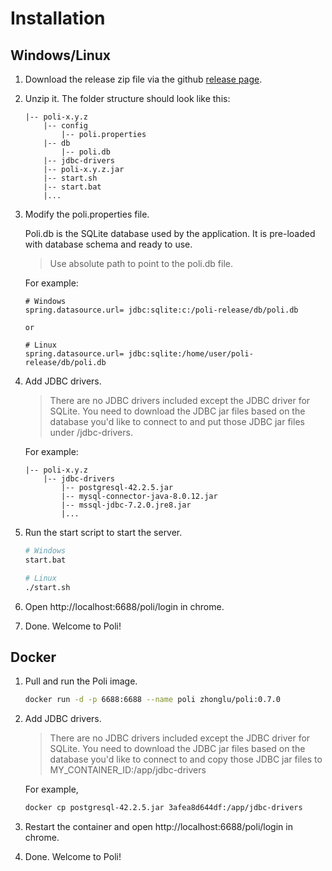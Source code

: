
# Installation

## Windows/Linux

1. Download the release zip file via the github [release page](https://github.com/shzlw/poli/releases).
2. Unzip it. The folder structure should look like this:

    ```
    |-- poli-x.y.z
        |-- config
            |-- poli.properties
        |-- db
            |-- poli.db
        |-- jdbc-drivers
        |-- poli-x.y.z.jar
        |-- start.sh
        |-- start.bat
        |...
    ```

3. Modify the poli.properties file.

    Poli.db is the SQLite database used by the application. It is pre-loaded with database schema and ready to use.

    > Use absolute path to point to the poli.db file.

    For example:
    ```
    # Windows
    spring.datasource.url= jdbc:sqlite:c:/poli-release/db/poli.db

    or

    # Linux
    spring.datasource.url= jdbc:sqlite:/home/user/poli-release/db/poli.db
    ```

4. Add JDBC drivers.

    > There are no JDBC drivers included except the JDBC driver for SQLite. You need to download the JDBC jar files based on the database you'd like to connect to and put those JDBC jar files under /jdbc-drivers. 

    For example:
    ```
    |-- poli-x.y.z
        |-- jdbc-drivers
            |-- postgresql-42.2.5.jar
            |-- mysql-connector-java-8.0.12.jar
            |-- mssql-jdbc-7.2.0.jre8.jar
            |...
    ```

5. Run the start script to start the server.

    ```bash
    # Windows
    start.bat

    # Linux
    ./start.sh
    ```

6. Open http://localhost:6688/poli/login in chrome.
7. Done. Welcome to Poli!

## Docker

1. Pull and run the Poli image.

    ```bash
    docker run -d -p 6688:6688 --name poli zhonglu/poli:0.7.0
    ```
2. Add JDBC drivers.

    > There are no JDBC drivers included except the JDBC driver for SQLite. You need to download the JDBC jar files based on the database you'd like to connect to and copy those JDBC jar files to MY_CONTAINER_ID:/app/jdbc-drivers

    For example,

    ```sh
    docker cp postgresql-42.2.5.jar 3afea8d644df:/app/jdbc-drivers
    ```

3. Restart the container and open http://localhost:6688/poli/login in chrome.
4. Done. Welcome to Poli!

